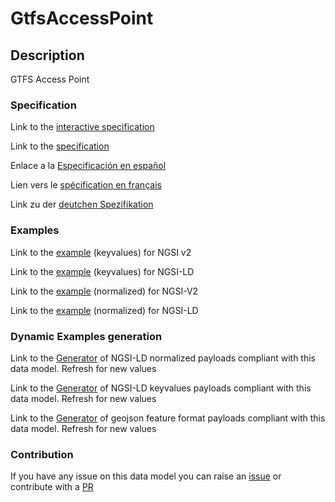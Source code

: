 # GtfsAccessPoint

## Description 

GTFS Access Point
### Specification

Link to the [interactive specification](https://swagger.lab.fiware.org/?url=https://github.com/smart-data-models/dataModel.UrbanMobility/blob/master/GtfsAccessPoint/swagger.yaml)

Link to the [specification](https://github.com/smart-data-models/dataModel.UrbanMobility/blob/master/GtfsAccessPoint/doc/spec.md)

Enlace a la [Especificación en español](https://github.com/smart-data-models/dataModel.UrbanMobility/blob/master/GtfsAccessPoint/doc/spec_ES.md)

Lien vers le [spécification en français](https://github.com/smart-data-models/dataModel.UrbanMobility/blob/master/GtfsAccessPoint/doc/spec_FR.md)

Link zu der [deutchen Spezifikation](https://github.com/smart-data-models/dataModel.UrbanMobility/blob/master/GtfsAccessPoint/doc/spec_DE.md)
### Examples

Link to the [example](https://github.com/smart-data-models/dataModel.UrbanMobility/blob/master/GtfsAccessPoint/examples/example.json) (keyvalues) for NGSI v2

Link to the [example](https://github.com/smart-data-models/dataModel.UrbanMobility/blob/master/GtfsAccessPoint/examples/example.jsonld) (keyvalues) for NGSI-LD

Link to the [example](https://github.com/smart-data-models/dataModel.UrbanMobility/blob/master/GtfsAccessPoint/examples/example-normalized.json) (normalized) for NGSI-V2

Link to the [example](https://github.com/smart-data-models/dataModel.UrbanMobility/blob/master/GtfsAccessPoint/examples/example-normalized.jsonld) (normalized) for NGSI-LD
### Dynamic Examples generation

Link to the [Generator](https://smartdatamodels.org/extra/ngsi-ld_generator_v0.92.php?schemaUrl=https://raw.githubusercontent.com/smart-data-models/dataModel.UrbanMobility/master/GtfsAccessPoint/schema.json&email=info@smartdatamodels.org) of NGSI-LD normalized payloads compliant with this data model. Refresh for new values

Link to the [Generator](https://smartdatamodels.org/extra/ngsi-ld_generator_keyvalues_v0.92.php?schemaUrl=https://raw.githubusercontent.com/smart-data-models/dataModel.UrbanMobility/master/GtfsAccessPoint/schema.json&email=info@smartdatamodels.org) of NGSI-LD keyvalues payloads compliant with this data model. Refresh for new values

Link to the [Generator](https://smartdatamodels.org/extra/geojson_features_generator_v1.0.php?schemaUrl=https://raw.githubusercontent.com/smart-data-models/dataModel.UrbanMobility/master/GtfsAccessPoint/schema.json&email=info@smartdatamodels.org) of geojson feature format payloads compliant with this data model. Refresh for new values
### Contribution

 If you have any issue on this data model you can raise an [issue](https://github.com/smart-data-models/dataModel.UrbanMobility/issues)  or contribute with a [PR](https://github.com/smart-data-models/dataModel.UrbanMobility/pulls)